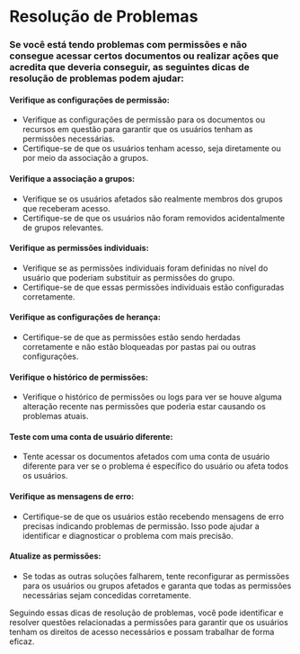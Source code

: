 # Resolução de Problemas

### Se você está tendo problemas com permissões e não consegue acessar certos documentos ou realizar ações que acredita que deveria conseguir, as seguintes dicas de resolução de problemas podem ajudar:

#### **Verifique as configurações de permissão:**&#x20;

* Verifique as configurações de permissão para os documentos ou recursos em questão para garantir que os usuários tenham as permissões necessárias.&#x20;
* Certifique-se de que os usuários tenham acesso, seja diretamente ou por meio da associação a grupos.

#### Verifique a associação a grupos:&#x20;

* Verifique se os usuários afetados são realmente membros dos grupos que receberam acesso.&#x20;
* Certifique-se de que os usuários não foram removidos acidentalmente de grupos relevantes.

#### Verifique as permissões individuais:&#x20;

* Verifique se as permissões individuais foram definidas no nível do usuário que poderiam substituir as permissões do grupo.&#x20;
* Certifique-se de que essas permissões individuais estão configuradas corretamente.

#### Verifique as configurações de herança:&#x20;

* Certifique-se de que as permissões estão sendo herdadas corretamente e não estão bloqueadas por pastas pai ou outras configurações.

#### Verifique o histórico de permissões:&#x20;

* Verifique o histórico de permissões ou logs para ver se houve alguma alteração recente nas permissões que poderia estar causando os problemas atuais.

#### Teste com uma conta de usuário diferente:&#x20;

* Tente acessar os documentos afetados com uma conta de usuário diferente para ver se o problema é específico do usuário ou afeta todos os usuários.

#### Verifique as mensagens de erro:&#x20;

* Certifique-se de que os usuários estão recebendo mensagens de erro precisas indicando problemas de permissão. Isso pode ajudar a identificar e diagnosticar o problema com mais precisão.

#### Atualize as permissões:&#x20;

* Se todas as outras soluções falharem, tente reconfigurar as permissões para os usuários ou grupos afetados e garanta que todas as permissões necessárias sejam concedidas corretamente.



Seguindo essas dicas de resolução de problemas, você pode identificar e resolver questões relacionadas a permissões para garantir que os usuários tenham os direitos de acesso necessários e possam trabalhar de forma eficaz.